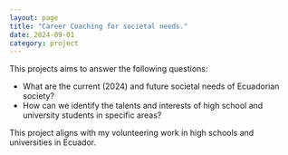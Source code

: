 ```yaml
---
layout: page
title: "Career Coaching for societal needs."
date: 2024-09-01
category: project
---
```


This projects aims to answer the following questions: 
- What are the current (2024) and future societal needs of Ecuadorian society?
- How can we identify the talents and interests of high school and university students in specific areas?



This project aligns with my volunteering work in high schools and universities in Ecuador.

